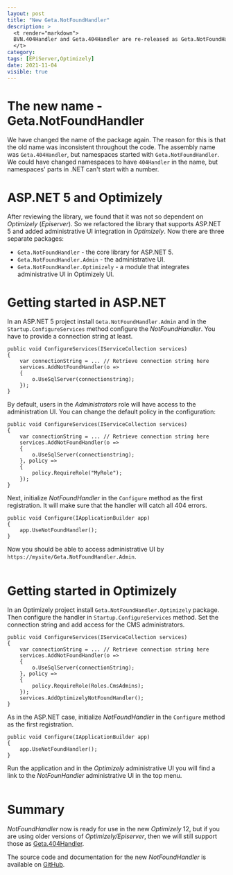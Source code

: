 ```yaml
---
layout: post
title: "New Geta.NotFoundHandler"
description: >
  <t render="markdown">
  BVN.404Handler and Geta.404Handler are re-released as Geta.NotFoundHandler. The new library supports ASP.NET 5 and Optimizely 12.
  </t>
category:
tags: [EPiServer,Optimizely]
date: 2021-11-04
visible: true
---
```


# The new name - Geta.NotFoundHandler

We have changed the name of the package again. The reason for this is that the old name was inconsistent throughout the code. The assembly name was `Geta.404Handler`, but namespaces started with `Geta.NotFoundHandler`. We could have changed namespaces to have `404Handler` in the name, but namespaces' parts in .NET can't start with a number.

# ASP.NET 5 and Optimizely

After reviewing the library, we found that it was not so dependent on *Optimizely* (*Episerver*). So we refactored the library that supports ASP.NET 5 and added administrative UI integration in *Optimizely*. Now there are three separate packages:
- `Geta.NotFoundHandler` - the core library for ASP.NET 5.
- `Geta.NotFoundHandler.Admin` - the administrative UI.
- `Geta.NotFoundHandler.Optimizely` - a module that integrates administrative UI in Optimizely UI.

# Getting started in ASP.NET

In an ASP.NET 5 project install `Geta.NotFoundHandler.Admin` and in the `Startup.ConfigureServices` method configure the *NotFoundHandler*. You have to provide a connection string at least.

```
public void ConfigureServices(IServiceCollection services)
{
    var connectionString = ... // Retrieve connection string here
    services.AddNotFoundHandler(o =>
    {
        o.UseSqlServer(connectionstring);
    });
}
```

By default, users in the *Administrators* role will have access to the administration UI. You can change the default policy in the configuration:

```
public void ConfigureServices(IServiceCollection services)
{
    var connectionString = ... // Retrieve connection string here
    services.AddNotFoundHandler(o =>
    {
        o.UseSqlServer(connectionstring);
    }, policy =>
    {
        policy.RequireRole("MyRole");
    });
}
```

Next, initialize *NotFoundHandler* in the `Configure` method as the first registration. It will make sure that the handler will catch all 404 errors.

```
public void Configure(IApplicationBuilder app)
{
    app.UseNotFoundHandler();
}
```

Now you should be able to access administrative UI by `https://mysite/Geta.NotFoundHandler.Admin`.

<img src="/img/2021-11/redirects.png" class="img-responsive" alt="">

# Getting started in Optimizely

In an Optimizely project install `Geta.NotFoundHandler.Optimizely` package. Then configure the handler in `Startup.ConfigureServices` method. Set the connection string and add access for the CMS administrators.

```
public void ConfigureServices(IServiceCollection services)
{
    var connectionString = ... // Retrieve connection string here
    services.AddNotFoundHandler(o =>
    {
        o.UseSqlServer(connectionString);
    }, policy =>
    {
        policy.RequireRole(Roles.CmsAdmins);
    });
    services.AddOptimizelyNotFoundHandler();
}
```

As in the ASP.NET case, initialize *NotFoundHandler* in the `Configure` method as the first registration.

```
public void Configure(IApplicationBuilder app)
{
    app.UseNotFoundHandler();
}
```

Run the application and in the *Optimizely* administrative UI you will find a link to the *NotFounHandler* administrative UI in the top menu.

<img src="/img/2021-11/optimizely-redirects.jpg" class="img-responsive" alt="">

# Summary

*NotFoundHandler* now is ready for use in the new *Optimizely* 12, but if you are using older versions of *Optimizely/Episerver*, then we will still support those as [Geta.404Handler](https://github.com/Geta/404handler).

The source code and documentation for the new *NotFoundHandler* is available on [GitHub](https://github.com/Geta/geta-notfoundhandler).
